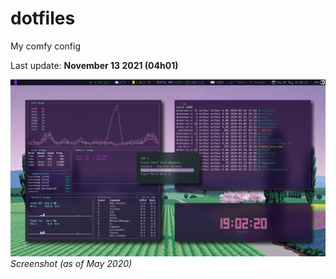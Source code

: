 # dotfiles
My comfy config

Last update: **November 13 2021 (04h01)**

![screenshot](https://github.com/arthurmassanes/dotfiles/blob/master/screenshots/sakura.png)
_Screenshot (as of May 2020)_
